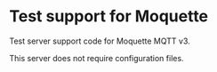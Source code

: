 # Test support for Moquette

Test server support code for Moquette MQTT v3.

This server does not require configuration files.
